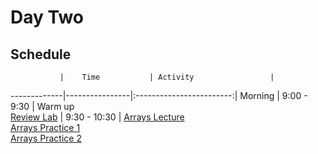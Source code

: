 # Day Two

## Schedule
 	           |	Time           | Activity                 |
-------------|----------------|:------------------------:|
Morning	     |   9:00 - 9:30  | Warm up<br>[Review Lab]()
       	     |   9:30 - 10:30 | [Arrays Lecture](https://github.com/upperlinecode/intro-to-swift/blob/master/day-2/intro-arrays.md)<br>[Arrays Practice 1]()<br>[Arrays Practice 2]()

